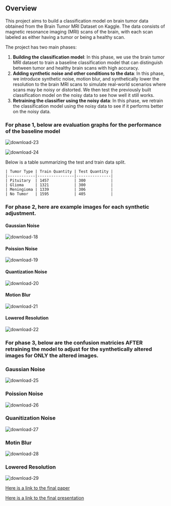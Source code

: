 
## Overview
This project aims to build a classification model on brain tumor data obtained from the Brain Tumor MRI Dataset on Kaggle. The data consists of magnetic resonance imaging (MRI) scans of the brain, with each scan labeled as either having a tumor or being a healthy scan.

The project has two main phases:

1. **Building the classification model**: In this phase, we use the brain tumor MRI dataset to train a baseline classification model that can distinguish between tumor and healthy brain scans with high accuracy.
2. **Adding synthetic noise and other conditions to the data**: In this phase, we introduce synthetic noise, motion blur, and synthetically lower the resolution to the brain MRI scans to simulate real-world scenarios where scans may be noisy or distorted. We then test the previously built classification model on the noisy data to see how well it still works.
3. **Retraining the classifier using the noisy data**: In this phase, we retrain the classification model using the noisy data to see if it performs better on the noisy data.

### For phase 1, below are evaluation graphs for the performance of the baseline model 

![download-23](https://user-images.githubusercontent.com/110945807/236570310-d87dfde0-eeb2-4f8a-8a26-1f31d2194f38.png)

![download-24](https://user-images.githubusercontent.com/110945807/236570311-6d46b859-73aa-477a-b635-0a0b2a046ae3.png)



Below is a table summarizing the test and train data split. 

```
| Tumor Type | Train Quantity | Test Quantity |
|------------|----------------|---------------|
| Pituitary  | 1457           | 300           |
| Glioma     | 1321           | 300           |
| Meningioma | 1339           | 306           |
| No Tumor   | 1595           | 405           |
```


### For phase 2, here are example images for each synthetic adjustment. 

#### Gaussian Noise

![download-18](https://user-images.githubusercontent.com/110945807/236569872-0dbaf2b0-0559-488c-a1cb-d05362461ad1.png)


#### Poission Noise

![download-19](https://user-images.githubusercontent.com/110945807/236569915-2231b5c8-32d0-4994-9d45-962bd6118968.png)


#### Quantization Noise

![download-20](https://user-images.githubusercontent.com/110945807/236569950-41576988-7622-46f3-9643-839a12c67a05.png)


#### Motion Blur


![download-21](https://user-images.githubusercontent.com/110945807/236569982-fc37dbd7-eb07-472b-a325-fab26b8cbff8.png)



#### Lowered Resolution 

![download-22](https://user-images.githubusercontent.com/110945807/236570018-c9b15a4c-0d21-42d6-bbac-2bbd5ab25d1a.png)


### For phase 3, below are the confusion matricies AFTER retraining the model to adjust for the synthetically altered images for ONLY the altered images. 



### Gaussian Noise

![download-25](https://user-images.githubusercontent.com/110945807/236570496-860a8988-7e15-4e24-ab15-c038f807a7a8.png)


### Poission Noise

![download-26](https://user-images.githubusercontent.com/110945807/236570551-52b7f31d-40ce-43f4-8d12-d5d0ed48dff1.png)





### Quanitization Noise

![download-27](https://user-images.githubusercontent.com/110945807/236570580-fb3a36fe-660f-4404-b007-06f513e06be1.png)


### Motin Blur

![download-28](https://user-images.githubusercontent.com/110945807/236570626-91644f42-918d-4ce7-8efb-64f2d3ade32a.png)


### Lowered Resolution

![download-29](https://user-images.githubusercontent.com/110945807/236570653-d5abced0-9f75-41ea-85e2-6525825bf177.png)



[Here is a link to the final paper](https://github.com/srt3264/Brain-Tumor-MRI-Classification/blob/main/Final_Paper.pdf)


[Here is a link to the final presentation](https://github.com/srt3264/Brain-Tumor-MRI-Classification/blob/main/ML%20imaging%20powerpoint.pdf)

